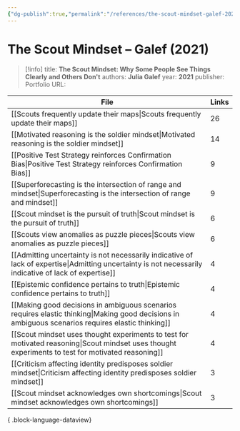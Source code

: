 ```yaml
---
{"dg-publish":true,"permalink":"/references/the-scout-mindset-galef-2021/"}
---
```



# The Scout Mindset – Galef (2021)

> [!info]
> title: **The Scout Mindset: Why Some People See Things Clearly and Others Don't**
> authors: **Julia Galef**
> year: **2021**
> publisher: Portfolio
> URL: 


| File                                                                                                                                                      | Links |
| --------------------------------------------------------------------------------------------------------------------------------------------------------- | ----- |
| [[Scouts frequently update their maps\|Scouts frequently update their maps]]                                                                           | 26    |
| [[Motivated reasoning is the soldier mindset\|Motivated reasoning is the soldier mindset]]                                                             | 14    |
| [[Positive Test Strategy reinforces Confirmation Bias\|Positive Test Strategy reinforces Confirmation Bias]]                                           | 9     |
| [[Superforecasting is the intersection of range and mindset\|Superforecasting is the intersection of range and mindset]]                               | 9     |
| [[Scout mindset is the pursuit of truth\|Scout mindset is the pursuit of truth]]                                                                       | 6     |
| [[Scouts view anomalies as puzzle pieces\|Scouts view anomalies as puzzle pieces]]                                                                     | 6     |
| [[Admitting uncertainty is not necessarily indicative of lack of expertise\|Admitting uncertainty is not necessarily indicative of lack of expertise]] | 4     |
| [[Epistemic confidence pertains to truth\|Epistemic confidence pertains to truth]]                                                                     | 4     |
| [[Making good decisions in ambiguous scenarios requires elastic thinking\|Making good decisions in ambiguous scenarios requires elastic thinking]]     | 4     |
| [[Scout mindset uses thought experiments to test for motivated reasoning\|Scout mindset uses thought experiments to test for motivated reasoning]]     | 4     |
| [[Criticism affecting identity predisposes soldier mindset\|Criticism affecting identity predisposes soldier mindset]]                                 | 3     |
| [[Scout mindset acknowledges own shortcomings\|Scout mindset acknowledges own shortcomings]]                                                           | 3     |

{ .block-language-dataview}
